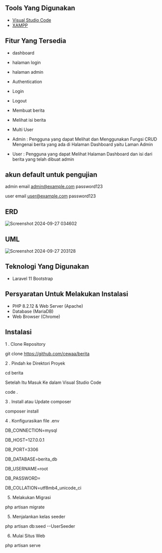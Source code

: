 ## Tools Yang Digunakan
- [Visual Studio Code](https://code.visualstudio.com/)
- [XAMPP](https://www.apachefriends.org/download.html)

## Fitur Yang Tersedia
- dashboard
- halaman login
- halaman admin
- Authentication
- Login
- Logout
- Membuat berita
- Melihat isi berita
- Multi User
- Admin :
Pengguna yang dapat Melihat dan Menggunakan Fungsi CRUD Mengenai berita yang ada di Halaman Dashboard yaitu Laman Admin

- User :
Pengguna yang dapat Melihat Halaman Dashboard dan isi dari berita yang telah dibuat admin


## akun default untuk pengujian
  admin email
  admin@example.com
  password123

  
  user email
  user@example.com
  password123

## ERD 
![Screenshot 2024-09-27 034602](https://github.com/user-attachments/assets/08745e7b-9640-4a14-825d-f1e1386e08d0)

## UML
![Screenshot 2024-09-27 203128](https://github.com/user-attachments/assets/83697ed2-eca7-4c83-9e4b-7c9486c5ab45)


## Teknologi Yang Digunakan
- Laravel 11 Bootstrap

## Persyaratan Untuk Melakukan Instalasi
- PHP 8.2.12 & Web Server (Apache)
- Database (MariaDB)
- Web Browser (Chrome)

## Instalasi 
1 . Clone Repository

git clone https://github.com/cewaa/berita

2 . Pindah ke Direktori Proyek

cd berita

Setelah Itu Masuk Ke dalam Visual Studio Code

code .

3 . Install atau Update composer

composer install

4 . Konfigurasikan file .env

DB_CONNECTION=mysql

DB_HOST=127.0.0.1

DB_PORT=3306

DB_DATABASE=berita_db

DB_USERNAME=root

DB_PASSWORD=

DB_COLLATION=utf8mb4_unicode_ci


5. Melakukan Migrasi

php artisan migrate


5. Menjalankan kelas seeder

php artisan db:seed --UserSeeder


6. Mulai Situs Web

php artisan serve
